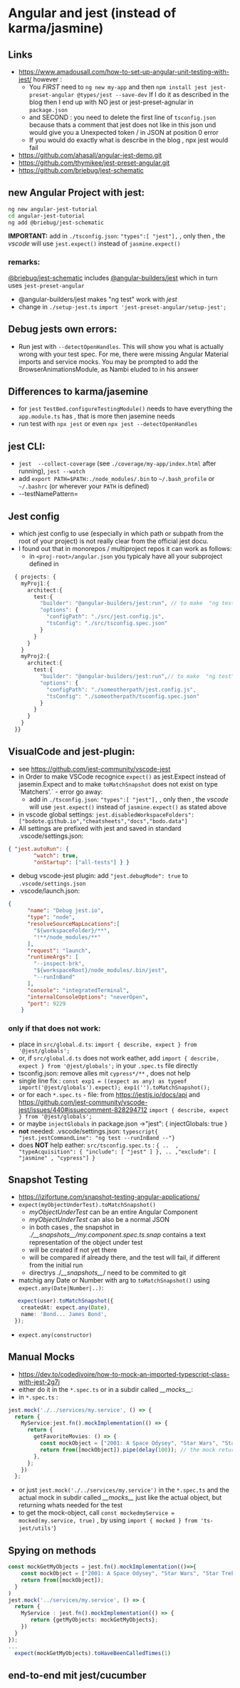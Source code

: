 # Angular and jest (instead of karma/jasmine)
## Links
* https://www.amadousall.com/how-to-set-up-angular-unit-testing-with-jest/  however : 
  * You *FIRST* need to `ng new my-app` and then `npm install jest jest-preset-angular @types/jest --save-dev` If I do it as described in the blog then I end up with NO jest or jest-preset-agnular in `package.json`
  * and SECOND : you need to delete the first line of `tsconfig.json` because thats a comment that jest does not like in this json und would give you a Unexpected token / in JSON at position 0 error
  * If you would do exactly what is describe in the blog , npx jest would fail
* https://github.com/ahasall/angular-jest-demo.git
* https://github.com/thymikee/jest-preset-angular.git
* https://github.com/briebug/jest-schematic

## new Angular Project with jest:
```bash
ng new angular-jest-tutorial
cd angular-jest-tutorial
ng add @briebug/jest-schematic
```
**IMPORTANT:** add in `./tsconfig.json`: `"types":[ "jest"],` , only then , the *vscode* will use `jest.expect()` instead of `jasmine.expect()`
### remarks:
[@briebug/jest-schematic](https://github.com/briebug/jest-schematic)  includes [@angular-builders/jest](https://github.com/just-jeb/angular-builders/tree/master/packages/jest) which in turn uses `jest-preset-angular`
*  @angular-builders/jest makes "ng test" work with *jest*
* change in `./setup-jest.ts` `import 'jest-preset-angular/setup-jest';`

## Debug jests own errors: 
* Run jest with `--detectOpenHandles`. This will show you what is actually wrong with your test spec. For me, there were missing Angular Material imports and service mocks. You may be prompted to add the BrowserAnimationsModule, as Nambi eluded to in his answer

## Differences to karma/jasemine
* for `jest` `TestBed.configureTestingModule()` needs to have everything the `app.module.ts` has , that is more then jasemine needs
* run test with `npx jest` or even `npx jest --detectOpenHandles`


## jest CLI:
* `jest  --collect-coverage` (see `./coverage/my-app/index.html` after running), `jest --watch`
* add `export PATH=$PATH:./node_modules/.bin` to `~/.bash_profile`  or `~/.bashrc`  (or wherever your `PATH` is defined) 
* --testNamePattern=

 
## Jest config
* which jest config to use (especially in which path or subpath from the root of your project) is not really clear from the official jest docu.
* I found out that in monorepos / multiproject repos it can work as follows:
  * in `<proj-root>/angular.json` you typicaly have all your subproject defined in 
```typescript
  { projects: {
    myProj1:{
      architect:{
        test:{
          "builder": "@angular-builders/jest:run", // to make  "ng test"  work with jest in addition to just "jest"
          "options": {
            "configPath": "./src/jest.config.js",
            "tsConfig": "./src/tsconfig.spec.json"
          }
        }
      }
    }
    myProj2:{
      architect:{
        test:{
          "builder": "@angular-builders/jest:run",// to make  "ng test"  work with jest in addition to just "jest"
          "options": {
            "configPath": "./someotherpath/jest.config.js",
            "tsConfig": "./someotherpath/tsconfig.spec.json"
          }
        }
      }
    }
  }} 
```
 


## VisualCode and jest-plugin:
* see https://github.com/jest-community/vscode-jest
* in Order to make VSCode recognice `expect()` as jest.Expect instead of jasemin.Expect and to make `toMatchSnapshot` does not exist on type 'Matchers'.` - error go away:
  * add in `./tsconfig.json`: `"types":[ "jest"],` , only then , the *vscode* will use `jest.expect()` instead of `jasmine.expect()` as stated above
* in vscode global settings:  `jest.disabledWorkspaceFolders": ["bodote.github.io","cheatsheets","docs","bodo.data"]`
* All settings are prefixed with jest and saved in standard .vscode/settings.json:
```json
{ "jest.autoRun": {
        "watch": true, 
        "onStartup": ["all-tests"] } }
```
* debug vscode-jest plugin: add   `"jest.debugMode": true` to `.vscode/settings.json`
* .vscode/launch.json: 
```json
{
      "name": "Debug jest.io",
      "type": "node",
      "resolveSourceMapLocations":[
        "${workspaceFolder}/**",
        "!**/node_modules/**"
      ],
      "request": "launch",
      "runtimeArgs": [
        "--inspect-brk",
        "${workspaceRoot}/node_modules/.bin/jest",
        "--runInBand"
      ],
      "console": "integratedTerminal",
      "internalConsoleOptions": "neverOpen",
      "port": 9229
    }
```

### only if that does not work:
* place in `src/global.d.ts`: `import { describe, expect } from '@jest/globals';` 
* or, if `src/global.d.ts` does not work eather, add `import { describe, expect } from '@jest/globals';` in your `.spec.ts` file directly
* tsconfig.json: remove alles mit `cypress*/**` , does not help
* single line fix : `const exp1 = ((expect as any) as typeof import('@jest/globals').expect); exp1('').toMatchSnapshot();`
* or for each `*.spec.ts` - file:  from  https://jestjs.io/docs/api and https://github.com/jest-community/vscode-jest/issues/440#issuecomment-828294712 `import { describe, expect } from '@jest/globals';`
* or maybe `injectGlobals` in package.json ->"jest": {  injectGlobals: true }
* **not** needed: .vscode/settings.json: `typescript{ "jest.jestCommandLine": "ng test --runInBand --"}`
* does **NOT** help eather: `src/tsconfig.spec.ts` : `{ ..  , "typeAcquisition": { "include": [ "jest" ] }, .. ,"exclude": [ "jasmine" , "cypress"] }` 


## Snapshot Testing
* https://izifortune.com/snapshot-testing-angular-applications/
* `expect(myObjectUnderTest).toMatchSnapshot()` 
    * *myObjectUnderTest* can be an entire Angular Component
    * *myObjectUnderTest* can also be a normal JSON 
    * in both cases , the snapshot in *./\_\_snapshots\_\_/my.component.spec.ts.snap* contains a text representation of the object under test
    * will be created if not yet there
    * will be compared if already there, and the test will fail, if different from the initial run
    *  directrys ./*\_\_snapshots\_\_*/ need to be commited to  git
* matchig any Date or Number  with arg to `toMatchSnapshot()` using `expect.any(Date|Number|..)`: 
```typescript
   expect(user).toMatchSnapshot({
    createdAt: expect.any(Date),
    name: 'Bond... James Bond',
  });
```
* `expect.any(constructor)`
## Manual Mocks
* https://dev.to/codedivoire/how-to-mock-an-imported-typescript-class-with-jest-2g7j
* either do it in the `*.spec.ts` or in a subdir called *\_\_mocks\_\_*:
* in `*.spec.ts` : 
```typescript
jest.mock('./../services/my.service', () => {
  return {
    MyService:jest.fn().mockImplementation(() => {
      return {
        getFavoriteMovies: () => {
          const mockObject = ["2001: A Space Odysey", "Star Wars", "Star Trek"]
          return from([mockObject]).pipe(delay(100)); // the mock return
        },
      };
    })
  };
```
* or just `jest.mock('./../services/my.service')` in the `*.spec.ts` and the actual mock in subdir called *\_\_mocks\_\_* just like the actual object, but returning whats needed for the test
* to get the mock-object, call `const mockedmyService = mocked(my.service, true)` , by using `import { mocked } from 'ts-jest/utils'`)
## Spying on methods
```typescript
const mockGetMyObjects = jest.fn().mockImplementation(()=>{
    const mockObject = ["2001: A Space Odysey", "Star Wars", "Star Trek"]
    return from([mockObject]); 
  }
)
jest.mock('../services/my.service', () => {
  return {
    MyService : jest.fn().mockImplementation(() => {
       return {getMyObjects: mockGetMyObjects};
    })
  }
});
...
  expect(mockGetMyObjects).toHaveBeenCalledTimes(1)
```


## end-to-end mit jest/cucumber